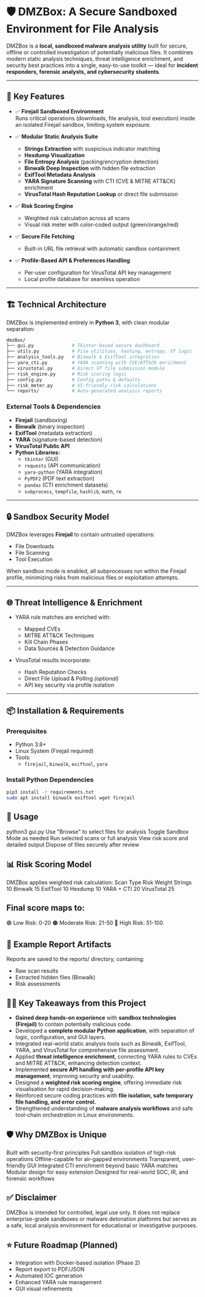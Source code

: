 # 🛡️ DMZBox: A Secure Sandboxed Environment for File Analysis

DMZBox is a **local, sandboxed malware analysis utility** built for secure, offline or controlled investigation of potentially malicious files. It combines modern static analysis techniques, threat intelligence enrichment, and security best practices into a single, easy-to-use toolkit — ideal for **incident responders, forensic analysts, and cybersecurity students**.

---

## 🎯 Key Features

- ✅ **Firejail Sandboxed Environment**  
  Runs critical operations (downloads, file analysis, tool execution) inside an isolated Firejail sandbox, limiting system exposure.

- ✅ **Modular Static Analysis Suite**
  - **Strings Extraction** with suspicious indicator matching
  - **Hexdump Visualization**
  - **File Entropy Analysis** (packing/encryption detection)
  - **Binwalk Deep Inspection** with hidden file extraction
  - **ExifTool Metadata Analysis**
  - **YARA Signature Scanning** with CTI (CVE & MITRE ATT&CK) enrichment
  - **VirusTotal Hash Reputation Lookup** or direct file submission

- ✅ **Risk Scoring Engine**
  - Weighted risk calculation across all scans
  - Visual risk meter with color-coded output (green/orange/red)

- ✅ **Secure File Fetching**
  - Built-in URL file retrieval with automatic sandbox containment

- ✅ **Profile-Based API & Preferences Handling**
  - Per-user configuration for VirusTotal API key management
  - Local profile database for seamless operation

---

## 🏗️ Technical Architecture

DMZBox is implemented entirely in **Python 3**, with clean modular separation:

```bash
dmzBox/
├── gui.py              # Tkinter-based secure dashboard
├── utils.py            # File utilities, hashing, entropy, VT logic
├── analysis_tools.py   # Binwalk & ExifTool integration
├── yara_cti.py         # YARA scanning with CVE/ATT&CK enrichment
├── virustotal.py       # Direct VT file submission module
├── risk_engine.py      # Risk scoring logic
├── config.py           # Config paths & defaults
├── risk_meter.py       # UI-friendly risk calculations
└── reports/            # Auto-generated analysis reports

```

### External Tools & Dependencies

- **Firejail** (sandboxing)
- **Binwalk** (binary inspection)
- **ExifTool** (metadata extraction)
- **YARA** (signature-based detection)
- **VirusTotal Public API**
- **Python Libraries:**
  - `tkinter` (GUI)
  - `requests` (API communication)
  - `yara-python` (YARA integration)
  - `PyPDF2` (PDF text extraction)
  - `pandas` (CTI enrichment datasets)
  - `subprocess`, `tempfile`, `hashlib`, `math`, `re`

---

## 🔒 Sandbox Security Model

DMZBox leverages **Firejail** to contain untrusted operations:

- File Downloads
- File Scanning
- Tool Execution

When sandbox mode is enabled, all subprocesses run within the Firejail profile, minimizing risks from malicious files or exploitation attempts.

---

## 🌐 Threat Intelligence & Enrichment

- YARA rule matches are enriched with:
  - Mapped CVEs
  - MITRE ATT&CK Techniques
  - Kill Chain Phases
  - Data Sources & Detection Guidance

- VirusTotal results incorporate:
  - Hash Reputation Checks
  - Direct File Upload & Polling *(optional)*
  - API key security via profile isolation

---

## 📦 Installation & Requirements

### Prerequisites

- Python 3.8+
- Linux System (Firejail required)
- Tools:
  - `firejail`, `binwalk`, `exiftool`, `yara`

### Install Python Dependencies

```bash
pip3 install -r requirements.txt
sudo apt install binwalk exiftool wget firejail
```

## 🚀 Usage
python3 gui.py
Use "Browse" to select files for analysis
Toggle Sandbox Mode as needed
Run selected scans or full analysis
View risk score and detailed output
Dispose of files securely after review

## 📊 Risk Scoring Model
DMZBox applies weighted risk calculation:
Scan Type	Risk Weight
Strings	10
Binwalk	15
ExifTool	10
Hexdump	10
YARA + CTI	20
VirusTotal	25

## Final score maps to:
🟢 Low Risk: 0-20
🟠 Moderate Risk: 21-50
🔴 High Risk: 51-100

## 📂 Example Report Artifacts
Reports are saved to the reports/ directory, containing:
  - Raw scan results
  - Extracted hidden files (Binwalk)
  - Risk assessments

## 👨‍💻 Key Takeaways from this Project
 - **Gained deep hands-on experience** with **sandbox technologies (Firejail)** to contain potentially malicious code.
 - Developed a **complete modular Python application**, with separation of logic, configuration, and GUI layers.
 - Integrated real-world static analysis tools such as Binwalk, ExifTool, YARA, and VirusTotal for comprehensive file assessment.
 - Applied **threat intelligence enrichment**, connecting YARA rules to CVEs and MITRE ATT&CK, enhancing detection context.
 - Implemented **secure API handling with per-profile API key management**, improving security and usability.
 - Designed a **weighted risk scoring engine**, offering immediate risk visualisation for rapid decision-making.
 - Reinforced secure coding practices with **file isolation, safe temporary file handling, and error control.**
 - Strengthened understanding of **malware analysis workflows** and safe tool-chain orchestration in Linux environments.

## 🛡️ Why DMZBox is Unique
Built with security-first principles
Full sandbox isolation of high-risk operations
Offline-capable for air-gapped environments
Transparent, user-friendly GUI
Integrated CTI enrichment beyond basic YARA matches
Modular design for easy extension
Designed for real-world SOC, IR, and forensic workflows

## ✅ Disclaimer
DMZBox is intended for controlled, legal use only. It does not replace enterprise-grade sandboxes or malware detonation platforms but serves as a safe, local analysis environment for educational or investigative purposes.

## ⭐ Future Roadmap (Planned)
- Integration with Docker-based isolation (Phase 2)
- Report export to PDF/JSON
- Automated IOC generation
- Enhanced YARA rule management
- GUI visual refinements
